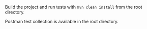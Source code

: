 Build the project and run tests with `mvn clean install` from the root directory.

Postman test collection is available in the root directory.